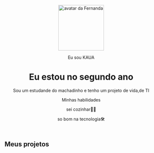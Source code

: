 <!DOCTYPE html>
<html lang="pt-br">

<head>
    <meta charset="UTF-8">
    <meta name="viewpoint" content="width=device-width, initial-scale=1.0">
    <link href="https://cdn.jsdelivr.net/npm/bootstrap@5.3.2/dist/css/bootstrap.min.css" rel="stylesheet">
    <link rel="stylesheet" href="https://cdn.jsdelivr.net/npm/bootstrap-icons@1.11.3/font/bootstrap-icons.min.css">
    <link rel="stylesheet" href="style.css">
    <title>Meu portfólio</title>
</head>

<body>
    <header class="container text-center">
        <img src="img/avatar-perfil.png" alt="avatar da Fernanda" class="rounded-circle" width="150" height="150"
            srcset="">
        <p class="lead">Eu sou KAUA</p>
        <h1>Eu estou no segundo ano</h1>
        <p>Sou um estudande do machadinho e tenho um projeto de vida,de TI</p>
        <p>Minhas habilidades</p>
        <div>  
            <p class="badge bg-secondary">sei cozinhar🧑‍🍳</p>
            <p class="badge bg-secondary">so bom na tecnologia🛠️</p>
        </div>
    </header>
    <main class="container mt-5">
        <h2>Meus projetos</h2>

